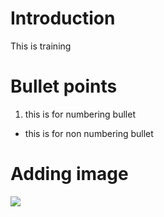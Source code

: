 # Introduction
This is training 
# Bullet points
1. this is for numbering bullet
* this is for non numbering bullet
# Adding image

![](test1/github.PNG)
